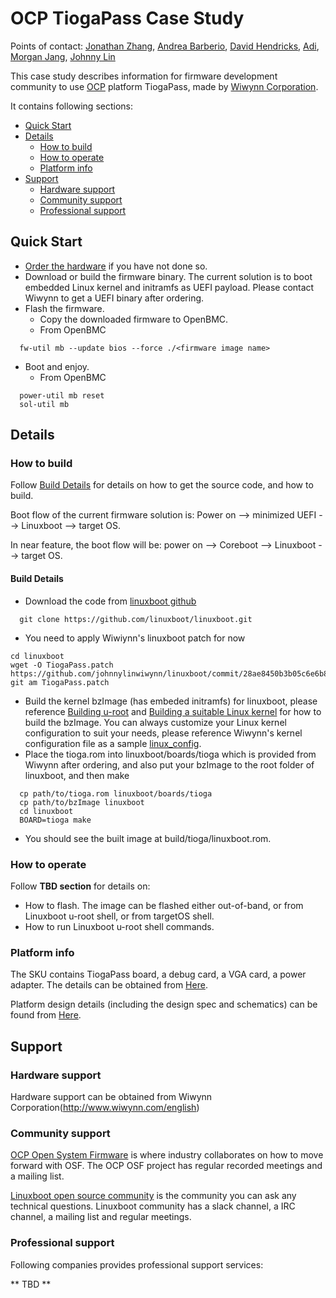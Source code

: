 # OCP TiogaPass Case Study

Points of contact: [Jonathan Zhang](https://github.com/jonzhang-fb), [Andrea Barberio](https://github.com/insomniacslk), [David Hendricks](https://github.com/dhendrix), [Adi](https://github.com/agangidi53), [Morgan Jang](https://github.com/morganjangwiwynn), [Johnny Lin](https://github.com/johnnylinwiwynn)

This case study describes information for firmware development community to use [OCP](https://www.opencompute.org/) platform TiogaPass, made by [Wiwynn Corporation](http://www.wiwynn.com/english).

It contains following sections:
* [Quick Start](#Quick-Start)
* [Details](#Details)
  * [How to build](#How-to-build)
  * [How to operate](#How-to-operate)
  * [Platform info](#Platform-info)
* [Support](#Support)
  * [Hardware support](#Hardware-support)
  * [Community support](#Community-support)
  * [Professional support](#Professional-support)

## Quick Start

* [Order the hardware](http://www.wiwynn.com/english) if you have not done so.
* Download or build the firmware binary. The current solution is to boot embedded Linux kernel and initramfs as UEFI payload. Please contact Wiwynn to get a UEFI binary after ordering.
* Flash the firmware.
  * Copy the downloaded firmware to OpenBMC.
  * From OpenBMC
```
  fw-util mb --update bios --force ./<firmware image name>
```
* Boot and enjoy.
  * From OpenBMC
```
  power-util mb reset
  sol-util mb
```

## Details
### How to build
Follow [Build Details](#Build-Details) for details on how to get the source code, and how to build.

Boot flow of the current firmware solution is: Power on --> minimized UEFI --> Linuxboot --> target OS.

In near feature, the boot flow will be: power on --> Coreboot --> Linuxboot --> target OS.
#### Build Details
* Download the code from [linuxboot github](https://github.com/linuxboot/linuxboot)
```
  git clone https://github.com/linuxboot/linuxboot.git
```
* You need to apply Wiwiynn's linuxboot patch for now
```
cd linuxboot
wget -O TiogaPass.patch https://github.com/johnnylinwiwynn/linuxboot/commit/28ae8450b3b05c6e6b8c74e29d0974ccf711d5e6.patch
git am TiogaPass.patch
```
* Build the kernel bzImage (has embeded initramfs) for linuxboot, please reference
  [Building u-root](https://github.com/linuxboot/book/tree/master/coreboot.u-root.systemboot#building-u-root) and
  [Building a suitable Linux kernel](https://github.com/linuxboot/book/tree/master/coreboot.u-root.systemboot#building-a-suitable-linux-kernel)
  for how to build the bzImage. You can always customize your Linux kernel configuration to suit your needs, please reference Wiwynn's kernel configuration file as a sample [linux_config](linux_config).
* Place the tioga.rom into linuxboot/boards/tioga which is provided from Wiwynn after ordering, and also put your bzImage
to the root folder of linuxboot, and then make
```
  cp path/to/tioga.rom linuxboot/boards/tioga
  cp path/to/bzImage linuxboot
  cd linuxboot
  BOARD=tioga make
```
* You should see the built image at build/tioga/linuxboot.rom.

### How to operate
Follow **TBD section** for details on:
* How to flash. The image can be flashed either out-of-band, or from Linuxboot u-root shell, or from targetOS shell.
* How to run Linuxboot u-root shell commands.

### Platform info
The SKU contains TiogaPass board, a debug card, a VGA card, a power adapter. The details can be obtained from [Here](http://www.wiwynn.com/english).

Platform design details (including the design spec and schematics) can be found from [Here](https://www.opencompute.org/products/108/wiwynn-tioga-pass-standard-sv7220g3-s-2u-ocp-server-up-to-768gb-8gb16gb32gb-ddr4-up-to-2666mts-12-dimm-slots).

## Support
### Hardware support
Hardware support can be obtained from Wiwynn Corporation(http://www.wiwynn.com/english)

### Community support
[OCP Open System Firmware](https://www.opencompute.org/projects/open-system-firmware) is where industry collaborates on how to move forward with OSF. The OCP OSF project has regular recorded meetings and a mailing list.

[Linuxboot open source community](https://www.linuxboot.org/) is the community you can ask any technical questions. Linuxboot community has a slack channel, a IRC channel, a mailing list and regular meetings.

### Professional support
Following companies provides professional support services:

** TBD **
